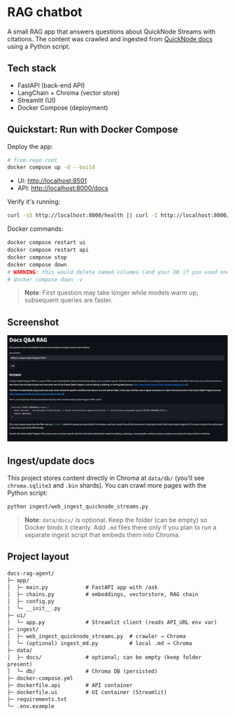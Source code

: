 # RAG chatbot

A small RAG app that answers questions about QuickNode Streams with citations. The content was crawled and ingested from [QuickNode docs](https://www.quicknode.com/docs/streams/getting-started) using a Python script.

## Tech stack

- FastAPI (back-end API)
- LangChain + Chroma (vector store)
- Streamlit (UI)
- Docker Compose (deployment)

## Quickstart: Run with Docker Compose

Deploy the app:

```bash
# from repo root
docker compose up -d --build
``` 

- UI: <http://localhost:8501>
- API: <http://localhost:8000/docs>

Verify it's running:

```bash
curl -sS http://localhost:8000/health || curl -I http://localhost:8000/docs
```

Docker commands:

```bash
docker compose restart ui
docker compose restart api
docker compose stop
docker compose down
# WARNING: this would delete named volumes (and your DB if you used one)
# docker compose down -v
```

>**Note**: First question may take longer while models warm up; subsequent queries are faster.

## Screenshot

![Docs RAG agent screenshot](images/docs-rag-screenshot.PNG)

## Ingest/update docs

This project stores content directly in Chroma at `data/db/` (you’ll see `chroma.sqlite3` and `.bin` shards). You can crawl more pages with the Python script:

```bash
python ingest/web_ingest_quicknode_streams.py
```

> **Note**: `data/docs/` is optional. Keep the folder (can be empty) so Docker binds it cleanly. Add `.md` files there only if you plan to run a separate ingest script that embeds them into Chroma.

## Project layout

```
docs-rag-agent/
├─ app/
│  ├─ main.py            # FastAPI app with /ask
│  ├─ chains.py          # embeddings, vectorstore, RAG chain
│  ├─ config.py
│  └─ __init__.py
├─ ui/
│  └─ app.py             # Streamlit client (reads API_URL env var)
├─ ingest/
│  ├─ web_ingest_quicknode_streams.py  # crawler → Chroma
│  └─ (optional) ingest_md.py          # local .md → Chroma
├─ data/
│  ├─ docs/              # optional; can be empty (keep folder present)
│  └─ db/                # Chroma DB (persisted)
├─ docker-compose.yml
├─ dockerfile.api        # API container
├─ dockerfile.ui         # UI container (Streamlit)
├─ requirements.txt
└─ .env.example
```
